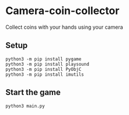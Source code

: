 # Camera-coin-collector
Collect coins with your hands using your camera

## Setup 

```
python3 -m pip install pygame
python3 -m pip install playsound
python3 -m pip install PyObjC
python3 -m pip install imutils
```

## Start the game

```
python3 main.py
```

